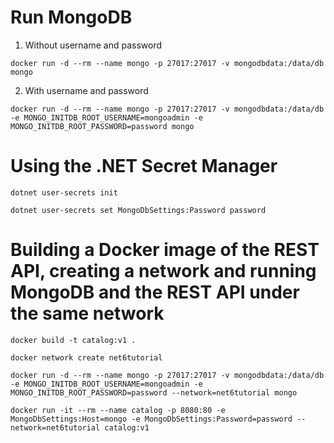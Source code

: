 # Run MongoDB

1. Without username and password

```
docker run -d --rm --name mongo -p 27017:27017 -v mongodbdata:/data/db mongo
```

2. With username and password

```
docker run -d --rm --name mongo -p 27017:27017 -v mongodbdata:/data/db -e MONGO_INITDB_ROOT_USERNAME=mongoadmin -e MONGO_INITDB_ROOT_PASSWORD=password mongo
```

# Using the .NET Secret Manager

```
dotnet user-secrets init

dotnet user-secrets set MongoDbSettings:Password password
```

# Building a Docker image of the REST API, creating a network and running MongoDB and the REST API under the same network

```
docker build -t catalog:v1 .

docker network create net6tutorial

docker run -d --rm --name mongo -p 27017:27017 -v mongodbdata:/data/db -e MONGO_INITDB_ROOT_USERNAME=mongoadmin -e MONGO_INITDB_ROOT_PASSWORD=password --network=net6tutorial mongo

docker run -it --rm --name catalog -p 8080:80 -e MongoDbSettings:Host=mongo -e MongoDbSettings:Password=password --network=net6tutorial catalog:v1
```